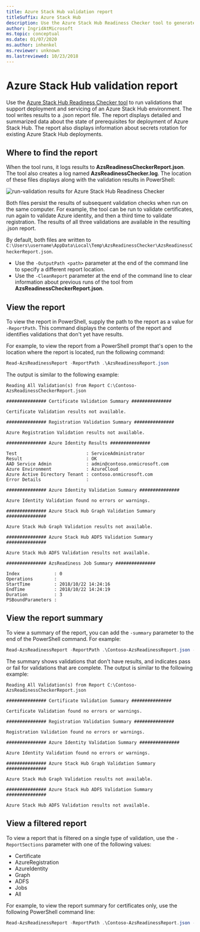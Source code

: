 ```yaml
---
title: Azure Stack Hub validation report
titleSuffix: Azure Stack Hub
description: Use the Azure Stack Hub Readiness Checker tool to generate a validation report.
author: IngridAtMicrosoft
ms.topic: conceptual
ms.date: 01/07/2020
ms.author: inhenkel
ms.reviewer: unknown
ms.lastreviewed: 10/23/2018
---
```


# Azure Stack Hub validation report

Use the [Azure Stack Hub Readiness Checker tool](https://www.powershellgallery.com/packages/Microsoft.AzureStack.ReadinessChecker/1.2002.1111.69) to run validations that support deployment and servicing of an Azure Stack Hub environment. The tool writes results to a .json report file. The report displays detailed and summarized data about the state of prerequisites for deployment of Azure Stack Hub. The report also displays information about secrets rotation for existing Azure Stack Hub deployments.  

## Where to find the report

When the tool runs, it logs results to **AzsReadinessCheckerReport.json**. The tool also creates a log named **AzsReadinessChecker.log**. The location of these files displays along with the validation results in PowerShell:

![run-validation results for Azure Stack Hub Readiness Checker](./media/azure-stack-validation-report/validation.png)

Both files persist the results of subsequent validation checks when run on the same computer. For example, the tool can be run to validate certificates, run again to validate Azure identity, and then a third time to validate registration. The results of all three validations are available in the resulting .json report.  

By default, both files are written to `C:\Users\username\AppData\Local\Temp\AzsReadinessChecker\AzsReadinessCheckerReport.json`.  

- Use the `-OutputPath <path>` parameter at the end of the command line to specify a different report location.
- Use the `-CleanReport` parameter at the end of the command line to clear information about previous runs of the tool from **AzsReadinessCheckerReport.json**.

## View the report

To view the report in PowerShell, supply the path to the report as a value for `-ReportPath`. This command displays the contents of the report and identifies validations that don't yet have results.

For example, to view the report from a PowerShell prompt that's open to the location where the report is located, run the following command:

```powershell
Read-AzsReadinessReport -ReportPath .\AzsReadinessReport.json
```

The output is similar to the following example:

```shell
Reading All Validation(s) from Report C:\Contoso-AzsReadinessCheckerReport.json

############### Certificate Validation Summary ###############

Certificate Validation results not available.

############### Registration Validation Summary ###############

Azure Registration Validation results not available.

############### Azure Identity Results ###############

Test                          : ServiceAdministrator
Result                        : OK
AAD Service Admin             : admin@contoso.onmicrosoft.com
Azure Environment             : AzureCloud
Azure Active Directory Tenant : contoso.onmicrosoft.com
Error Details                 : 

############### Azure Identity Validation Summary ###############

Azure Identity Validation found no errors or warnings.

############### Azure Stack Hub Graph Validation Summary ###############

Azure Stack Hub Graph Validation results not available.

############### Azure Stack Hub ADFS Validation Summary ###############

Azure Stack Hub ADFS Validation results not available.

############### AzsReadiness Job Summary ###############

Index             : 0
Operations        : 
StartTime         : 2018/10/22 14:24:16
EndTime           : 2018/10/22 14:24:19
Duration          : 3
PSBoundParameters :
```

## View the report summary

To view a summary of the report, you can add the `-summary` parameter to the end of the PowerShell command. For example:

```powershell
Read-AzsReadinessReport -ReportPath .\Contoso-AzsReadinessReport.json -summary
```

The summary shows validations that don't have results, and indicates pass or fail for validations that are complete. The output is similar to the following example:

```shell
Reading All Validation(s) from Report C:\Contoso-AzsReadinessCheckerReport.json

############### Certificate Validation Summary ###############

Certificate Validation found no errors or warnings.

############### Registration Validation Summary ###############

Registration Validation found no errors or warnings.

############### Azure Identity Validation Summary ###############

Azure Identity Validation found no errors or warnings.

############### Azure Stack Hub Graph Validation Summary ###############

Azure Stack Hub Graph Validation results not available.

############### Azure Stack Hub ADFS Validation Summary ###############

Azure Stack Hub ADFS Validation results not available.
```

## View a filtered report

To view a report that is filtered on a single type of validation, use the `-ReportSections` parameter with one of the following values:

- Certificate
- AzureRegistration
- AzureIdentity
- Graph
- ADFS
- Jobs
- All  

For example, to view the report summary for certificates only, use the following PowerShell command line:

```powershell
Read-AzsReadinessReport -ReportPath .\Contoso-AzsReadinessReport.json -ReportSections Certificate - Summary
```
